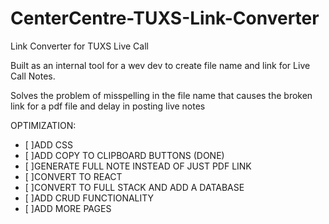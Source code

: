 # CenterCentre-TUXS-Link-Converter

Link Converter for TUXS Live Call

Built as an internal tool for a wev dev to create file name and link for
Live Call Notes.

Solves the problem of misspelling in the file name that causes the broken link for a pdf file and delay in posting live notes

OPTIMIZATION:
- [ ]ADD CSS
- [ ]ADD COPY TO CLIPBOARD BUTTONS (DONE)
- [ ]GENERATE FULL NOTE INSTEAD OF JUST PDF LINK
- [ ]CONVERT TO REACT
- [ ]CONVERT TO FULL STACK AND ADD A DATABASE 
- [ ]ADD CRUD FUNCTIONALITY
- [ ]ADD MORE PAGES

